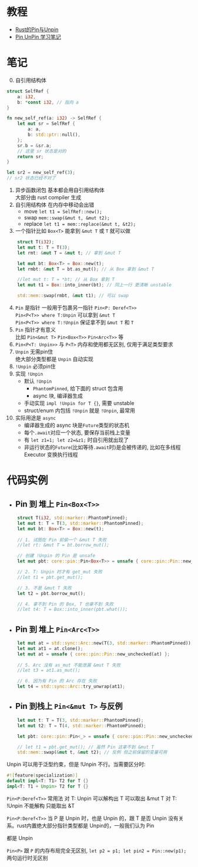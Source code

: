 # 教程
- [Rust的Pin与Unpin](https://folyd.com/blog/rust-pin-unpin/)
- [Pin UnPin 学习笔记](https://rustcc.cn/article?id=1d0a46fa-da56-40ae-bb4e-fe1b85f68751)

# 笔记
0. 自引用结构体  
```rust
struct SelfRef {
    a: i32,
    b: *const i32, // 指向 a
}

fn new_self_ref(a: i32) -> SelfRef {
    let mut sr = SelfRef {
        a: a,
        b: std::ptr::null(),
    };
    sr.b = &sr.a;
    // 这里 sr 状态是对的
    return sr;
}

let sr2 = new_self_ref(3);
// sr2 状态已经不对了
```
1. 异步函数闭包 基本都会用自引用结构体  
    大部分由 rust compiler 生成
2. 自引用结构体 在内存中移动会出错  
    * move `let t1 = SelfRef::new();`
	* swap `mem::swap(&mut t, &mut t2);`
	* replace `let t1 = mem::replace(&mut t, &t2);`
3. 一个指针比如 `Box<T>` 能拿到 `&mut T` 或 `T` 就可以做  
```rust
    struct T(i32);
    let mut t: T = T(3);
    let rmt: &mut T = &mut t; // 拿到 &mut T

    let mut bt: Box<T> = Box::new(t);
    let rmbt: &mut T = bt.as_mut(); // 从 Box 拿到 &mut T

    //let mut t: T = *bt; // 从 Box 拿到 T
    let mut t1 = Box::into_inner(bt); // 同上一行 更清晰 unstable

    std::mem::swap(rmbt, &mut t1); // 可以 swap
```
4. `Pin` 是指针 一般用于包裹另一指针 `Pin<P: Deref<T>>`  
    `Pin<P<T>> where T:Unpin` 可以拿到 `&mut T`  
    `Pin<P<T>> where T:!Unpin` 保证拿不到 `&mut T` 和 `T`  
5. `Pin` 指针才有意义  
    比如 `Pin<&mut T>` `Pin<Box<T>>` `Pin<Arc<T>>` 等
6. `Pin<P<T: Unpin>>` 与 `P<T>` 内存和使用都无区别, 仅用于满足类型要求
7. `Unpin` 无需pin住  
	绝大部分类型都是 `Unpin` 自动实现
8. `!Unpin` 必须pin住  
9. 实现 `!Unpin`
    - 默认 `!Unpin`
        - `PhantomPinned`, 给下面的 struct 包含用
        - async 块, 编译器生成
    - 手动实现 `impl !Unpin for T {}`, 需要 unstable
    - struct/enum 内包括 `!Unpin` 就是 `!Unpin`, 最常用
10. 实际用途是 `async`
    - 编译器生成的 async 块是`Future`类型的状态机
	- 每个`.await`对应一个状态, 要保存当前栈上变量
	- 有 `let z1=1; let z2=&z1;` 时自引用就出现了
	- 非运行状态的`Future`(比如等待`.await`时)是会被传递的, 比如在多线程 Executor 变换执行线程

# 代码实例
- ## Pin 到 堆上 `Pin<Box<T>>`
```rust
    struct T(i32, std::marker::PhantomPinned);
    let mut t: T = T(3, std::marker::PhantomPinned);
    let mut bt: Box<T> = Box::new(t);
    
    // 1. 试图在 Pin 前偷一个 &mut T 失败
    //let rt: &mut T = bt.borrow_mut();

    // 创建 !Unpin 的 Pin 是 unsafe
    let mut pbt: core::pin::Pin<Box<T>> = unsafe { core::pin::Pin::new_unchecked(bt) };

    // 2. T: Unpin 时才有 get_mut 失败
    //let t1 = pbt.get_mut(); 

    // 3. 不是 &mut T 失败
    let t2 = pbt.borrow_mut();

    // 4. 拿不到 Pin 的 Box, T 也拿不到 失败
    //let t4: T = Box::into_inner(pbt.what());
```

- ## Pin 到 堆上 `Pin<Arc<T>>`
```rust
    let mut at = std::sync::Arc::new(T(3, std::marker::PhantomPinned));
    let mut at1 = at.clone();
    let mut at = unsafe { core::pin::Pin::new_unchecked(at) };
    
    // 5. Arc 没有 as_mut 不能泄漏 &mut T 失败
    //let t3 = at1.as_mut();

    // 6. 因为有 Pin 的 Arc 存在 失败
    let t4 = std::sync::Arc::try_unwrap(at1);
```

- ## Pin 到栈上 `Pin<&mut T>` 与反例
```rust
    let mut t: T = T(3, std::marker::PhantomPinned);
    let mut t2: T = T(4, std::marker::PhantomPinned);

    let pbt: core::pin::Pin<_> = unsafe { core::pin::Pin::new_unchecked(&mut t) };

    // let t1 = pbt.get_mut(); // 虽然 Pin 这拿不到 &mut T
    std::mem::swap(&mut t, &mut t2); // 反例 但之前保留的变量可用
```




Unpin 可以用于泛型约束，但是 !Unpin 不行。当需要区分时:
```rust
#![feature(specialization)]
default impl<T: T1> T2 for T {}
impl<T: T1 + Unpin> T2 for T {}
```

`Pin<P:Deref<T>>` 常用法
	对 T: Unpin 可以解构出 T 可以取出 &mut T
	对 T: !Unpin 不能解构 只能取出 &T

`Pin<P:Deref<T>>` 当 P 是 Unpin 时，也是 Unpin 的，跟 T 是否 Unpin 没有关系。rust内置绝大部分指针类型都是 Unpin的，一般我们认为 Pin<P> 都是 Unpin

`Pin<P>` 跟 `P` 的内存布局完全无区别, `let p2 = p1; let pin2 = Pin::new(p1);` 两句运行时无区别
